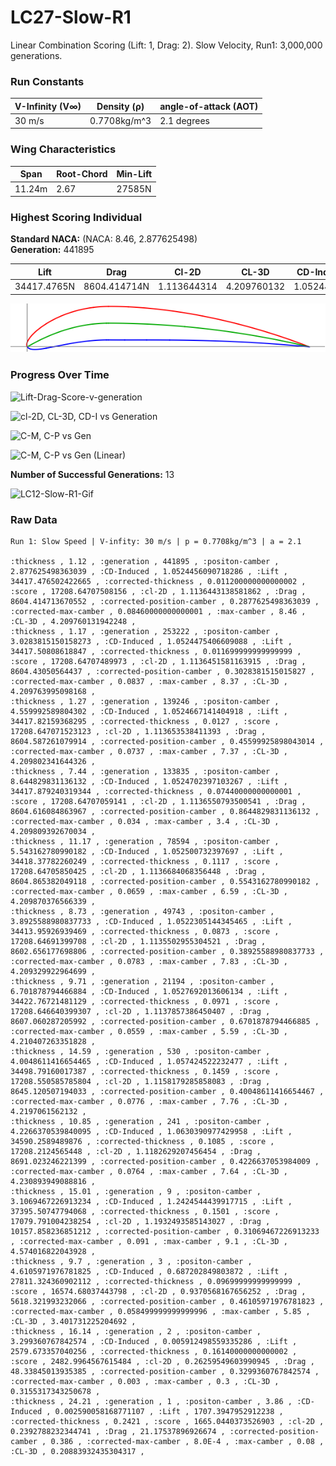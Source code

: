 # LC27-Slow-R1  
Linear Combination Scoring (Lift: 1, Drag: 2). Slow Velocity, Run1: 3,000,000 generations.  
### Run Constants  
| V-Infinity (V∞) | Density (ρ) | angle-of-attack (AOT) |
|-----------------|-------------|----------------------|
|30 m/s           | 0.7708kg/m^3| 2.1 degrees          |  
### Wing Characteristics  
| Span   | Root-Chord | Min-Lift |
|--------|------------|----------|
| 11.24m | 2.67       | 27585N   |  
### Highest Scoring Individual  
**Standard NACA:** (NACA: 8.46, 2.877625498)  
**Generation:** 441895  

| Lift         | Drag        | Cl-2D         |CL-3D       |CD-Induced    |Score|
|--------------|------------ |---------------|------------|--------------|-----|
| 34417.4765N  | 8604.414714N| 1.113644314   |4.209760132 |1.052445609   |17208.64708|   

![LC12-Slow-R1-Winner](LC12-Slow-R1-img/LC12-Slow-Run1-GenMaxGen.png)  

### Progress Over Time  

![Lift-Drag-Score-v-generation](https://docs.google.com/spreadsheets/d/e/2PACX-1vT-ygejexLxXRC0uqHP0V1HaajmM-5PepMToTU7yJa9OHOGNR30uGHcj3FYGzkbqLUqQ9546wzvcasf/pubchart?oid=1230484068&format=image)

![cl-2D, CL-3D, CD-I vs Generation](https://docs.google.com/spreadsheets/d/e/2PACX-1vT-ygejexLxXRC0uqHP0V1HaajmM-5PepMToTU7yJa9OHOGNR30uGHcj3FYGzkbqLUqQ9546wzvcasf/pubchart?oid=1412287693&format=image)

![C-M, C-P vs Gen](https://docs.google.com/spreadsheets/d/e/2PACX-1vT-ygejexLxXRC0uqHP0V1HaajmM-5PepMToTU7yJa9OHOGNR30uGHcj3FYGzkbqLUqQ9546wzvcasf/pubchart?oid=509161133&format=image)

![C-M, C-P vs Gen (Linear)](https://docs.google.com/spreadsheets/d/e/2PACX-1vT-ygejexLxXRC0uqHP0V1HaajmM-5PepMToTU7yJa9OHOGNR30uGHcj3FYGzkbqLUqQ9546wzvcasf/pubchart?oid=720101937&format=image)

**Number of Successful Generations:** 13  

![LC12-Slow-R1-Gif](https://media.giphy.com/media/l3mZgFWNut4fz89X2/giphy.gif)  

### Raw Data  
```CSV  
Run 1: Slow Speed | V-infity: 30 m/s | p = 0.7708kg/m^3 | a = 2.1

:thickness , 1.12 , :generation , 441895 , :positon-camber , 2.877625498363039 , :CD-Induced , 1.0524456090718286 , :Lift , 34417.476502422665 , :corrected-thickness , 0.011200000000000002 , :score , 17208.64707508156 , :cl-2D , 1.1136443138581862 , :Drag , 8604.414713670552 , :corrected-position-camber , 0.2877625498363039 , :corrected-max-camber , 0.08460000000000001 , :max-camber , 8.46 , :CL-3D , 4.209760131942248 ,
:thickness , 1.17 , :generation , 253222 , :positon-camber , 3.0283815150158273 , :CD-Induced , 1.0524475406609088 , :Lift , 34417.50808618847 , :corrected-thickness , 0.011699999999999999 , :score , 17208.64707489973 , :cl-2D , 1.1136451581163915 , :Drag , 8604.43050564437 , :corrected-position-camber , 0.3028381515015827 , :corrected-max-camber , 0.0837 , :max-camber , 8.37 , :CL-3D , 4.209763995098168 ,
:thickness , 1.27 , :generation , 139246 , :positon-camber , 4.559992589804302 , :CD-Induced , 1.0524667141404918 , :Lift , 34417.82159368295 , :corrected-thickness , 0.0127 , :score , 17208.647071523123 , :cl-2D , 1.113653538411393 , :Drag , 8604.587261079914 , :corrected-position-camber , 0.45599925898043014 , :corrected-max-camber , 0.0737 , :max-camber , 7.37 , :CL-3D , 4.209802341644326 ,
:thickness , 7.44 , :generation , 133835 , :positon-camber , 8.644829831136132 , :CD-Induced , 1.0524702397103267 , :Lift , 34417.879240319344 , :corrected-thickness , 0.07440000000000001 , :score , 17208.64707059141 , :cl-2D , 1.1136550793500541 , :Drag , 8604.616084863967 , :corrected-position-camber , 0.8644829831136132 , :corrected-max-camber , 0.034 , :max-camber , 3.4 , :CL-3D , 4.209809392670034 ,
:thickness , 11.17 , :generation , 78594 , :positon-camber , 5.543162780990182 , :CD-Induced , 1.052500732397697 , :Lift , 34418.37782260249 , :corrected-thickness , 0.1117 , :score , 17208.64705850425 , :cl-2D , 1.1136684068356448 , :Drag , 8604.865382049118 , :corrected-position-camber , 0.5543162780990182 , :corrected-max-camber , 0.0659 , :max-camber , 6.59 , :CL-3D , 4.209870376566339 ,
:thickness , 8.73 , :generation , 49743 , :positon-camber , 3.8925588980837733 , :CD-Induced , 1.0522305144345465 , :Lift , 34413.95926939469 , :corrected-thickness , 0.0873 , :score , 17208.64691399708 , :cl-2D , 1.1135502955304521 , :Drag , 8602.656177698806 , :corrected-position-camber , 0.38925588980837733 , :corrected-max-camber , 0.0783 , :max-camber , 7.83 , :CL-3D , 4.209329922964699 ,
:thickness , 9.71 , :generation , 21194 , :positon-camber , 6.701878794466884 , :CD-Induced , 1.0527692013606134 , :Lift , 34422.76721481129 , :corrected-thickness , 0.0971 , :score , 17208.646640399307 , :cl-2D , 1.1137857386450407 , :Drag , 8607.060287205992 , :corrected-position-camber , 0.6701878794466885 , :corrected-max-camber , 0.0559 , :max-camber , 5.59 , :CL-3D , 4.210407263351828 ,
:thickness , 14.59 , :generation , 530 , :positon-camber , 4.0048611416654465 , :CD-Induced , 1.057424522232477 , :Lift , 34498.79160017387 , :corrected-thickness , 0.1459 , :score , 17208.550585785804 , :cl-2D , 1.1158179285858083 , :Drag , 8645.120507194033 , :corrected-position-camber , 0.40048611416654467 , :corrected-max-camber , 0.0776 , :max-camber , 7.76 , :CL-3D , 4.2197061562132 ,
:thickness , 10.85 , :generation , 241 , :positon-camber , 4.2266370539840095 , :CD-Induced , 1.0630390977429958 , :Lift , 34590.2589489876 , :corrected-thickness , 0.1085 , :score , 17208.2124565448 , :cl-2D , 1.1182629207456454 , :Drag , 8691.023246221399 , :corrected-position-camber , 0.4226637053984009 , :corrected-max-camber , 0.0764 , :max-camber , 7.64 , :CL-3D , 4.230893949088816 ,
:thickness , 15.01 , :generation , 9 , :positon-camber , 3.1069467226913234 , :CD-Induced , 1.2424544439917715 , :Lift , 37395.50747794068 , :corrected-thickness , 0.1501 , :score , 17079.791004238254 , :cl-2D , 1.1932493585143027 , :Drag , 10157.858236851212 , :corrected-position-camber , 0.31069467226913233 , :corrected-max-camber , 0.091 , :max-camber , 9.1 , :CL-3D , 4.574016822043928 ,
:thickness , 9.7 , :generation , 3 , :positon-camber , 4.6105971976781825 , :CD-Induced , 0.687202849803872 , :Lift , 27811.324360902112 , :corrected-thickness , 0.09699999999999999 , :score , 16574.68037443798 , :cl-2D , 0.9370568167656252 , :Drag , 5618.321993232066 , :corrected-position-camber , 0.46105971976781823 , :corrected-max-camber , 0.058499999999999996 , :max-camber , 5.85 , :CL-3D , 3.401731225204692 ,
:thickness , 16.14 , :generation , 2 , :positon-camber , 3.299360767842574 , :CD-Induced , 0.005912498559335286 , :Lift , 2579.673357040256 , :corrected-thickness , 0.16140000000000002 , :score , 2482.9964567615484 , :cl-2D , 0.26259549603990945 , :Drag , 48.33845013935385 , :corrected-position-camber , 0.3299360767842574 , :corrected-max-camber , 0.003 , :max-camber , 0.3 , :CL-3D , 0.3155317343250678 ,
:thickness , 24.21 , :generation , 1 , :positon-camber , 3.86 , :CD-Induced , 0.002590058168771107 , :Lift , 1707.3947952912238 , :corrected-thickness , 0.2421 , :score , 1665.0440373526903 , :cl-2D , 0.2392788232344741 , :Drag , 21.17537896926674 , :corrected-position-camber , 0.386 , :corrected-max-camber , 8.0E-4 , :max-camber , 0.08 , :CL-3D , 0.20883932435304317 , 
```
